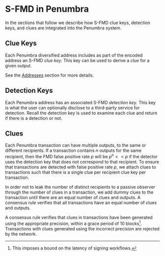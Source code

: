 # S-FMD in Penumbra

In the sections that follow we describe how S-FMD clue keys, detection keys, and
clues are integrated into the Penumbra system.

## Clue Keys

Each Penumbra diversified address includes as part of the encoded address an
S-FMD *clue key*. This key can be used to derive a *clue* for a given output.

See the
[Addresses](../../addresses_keys/addresses.md) section for more details.

## Detection Keys

Each Penumbra address has an associated S-FMD *detection key*. This key is what the
user can optionally disclose to a third-party service for detection. Recall the
detection key is used to examine each clue and return if there is a detection or
not.

## Clues

Each Penumbra transaction can have multiple outputs, to the same or different
recipients. If a transaction contains $n$ outputs for the same recipient,
then the FMD false positive rate $p$ will be $p^{n} << p$ if the detector uses
the detection key that does not correspond to that recipient. To ensure that
transactions are detected with false positive rate $p$, we attach clues to
transactions such that there is a single clue per recipient
clue key per transaction.

In order not to leak the number of distinct recipients to a passive observer
through the number of clues in a transaction, we
add dummy clues to the transaction until there are an equal number of clues and
outputs. A consensus rule verifies that all transactions have an equal number
of clues and outputs.

A consensus rule verifies that clues in transactions have been generated using
the appropriate precision, within a grace period of 10 blocks[^1]. Transactions
with clues generated using the incorrect precision are rejected by the network.

[^1]: This imposes a bound on the latency of signing workflows.
